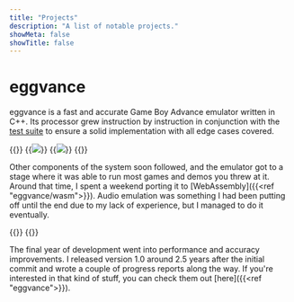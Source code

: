 ```yaml
---
title: "Projects"
description: "A list of notable projects."
showMeta: false
showTitle: false
---
```

# eggvance
eggvance is a fast and accurate Game Boy Advance emulator written in C++. Its processor grew instruction by instruction in conjunction with the [test suite](https://github.com/jsmolka/gba-tests) to ensure a solid implementation with all edge cases covered.

{{<flex>}}
  {{<image src="eggvance/emerald-fame.png" caption="Pokémon Emerald hall of fame">}}
  {{<image src="eggvance/gui-3.png" caption="ImGui user interface">}}
{{</flex>}}

Other components of the system soon followed, and the emulator got to a stage where it was able to run most games and demos you threw at it. Around that time, I spent a weekend porting it to [WebAssembly]({{<ref "eggvance/wasm">}}). Audio emulation was something I had been putting off until the end due to my lack of experience, but I managed to do it eventually.

{{<flex>}}
  {{<audio src="eggvance/emerald-frontier.mp3" caption="Pokémon Emerald battle frontier theme">}}
{{</flex>}}

The final year of development went into performance and accuracy improvements. I released version 1.0 around 2.5 years after the initial commit and wrote a couple of progress reports along the way. If you're interested in that kind of stuff, you can check them out [here]({{<ref "eggvance">}}).
